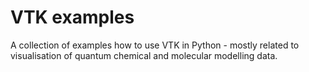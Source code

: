 # VTK examples

A collection of examples how to use VTK in Python - mostly related to
visualisation of quantum chemical and molecular modelling data.
